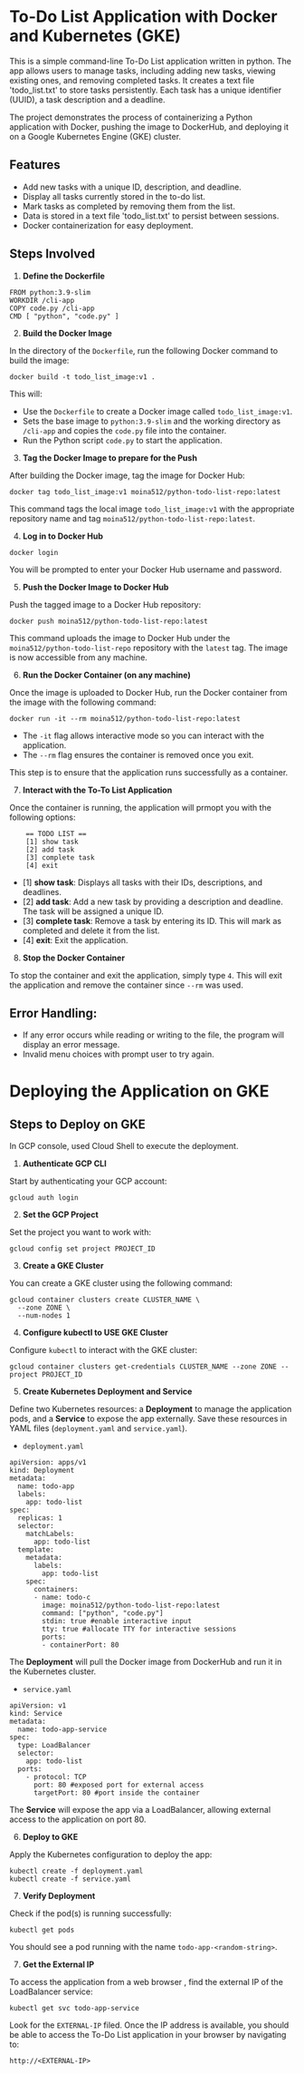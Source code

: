 # To-Do List Application with Docker and Kubernetes (GKE)

This is a simple command-line To-Do List application written in python. The app allows users to manage tasks, including adding new tasks, viewing existing ones, and removing completed tasks. It creates a text file 'todo_list.txt' to store tasks persistently. Each task has a unique identifier (UUID), a task description and a deadline.

The project demonstrates the process of containerizing a Python application with Docker, pushing the image to DockerHub, and deploying it on a Google Kubernetes Engine (GKE) cluster.

## Features

- Add new tasks with a unique ID, description, and deadline.
- Display all tasks currently stored in the to-do list.
- Mark tasks as completed by removing them from the list.
- Data is stored in a text file 'todo_list.txt' to persist between sessions.
- Docker containerization for easy deployment.

## Steps Involved

1. **Define the Dockerfile**

```
FROM python:3.9-slim
WORKDIR /cli-app
COPY code.py /cli-app
CMD [ "python", "code.py" ]
```

2. **Build the Docker Image**

In the directory of the `Dockerfile`, run the following Docker command to build the image:

```
docker build -t todo_list_image:v1 .
```

This will:
- Use the `Dockerfile` to create a Docker image called `todo_list_image:v1`.
- Sets the base image to `python:3.9-slim` and the working directory as `/cli-app` and copies the `code.py` file into the container.
- Run the Python script `code.py` to start the application.

3. **Tag the Docker Image to prepare for the Push**

After building the Docker image, tag the image for Docker Hub:

```
docker tag todo_list_image:v1 moina512/python-todo-list-repo:latest
```

This command tags the local image `todo_list_image:v1` with the appropriate repository name and tag `moina512/python-todo-list-repo:latest`.

4. **Log in to Docker Hub**

```
docker login
```

You will be prompted to enter your Docker Hub username and password.

5. **Push the Docker Image to Docker Hub**

Push the tagged image to a Docker Hub repository:

```
docker push moina512/python-todo-list-repo:latest
```

This command uploads the image to Docker Hub under the `moina512/python-todo-list-repo` repository with the `latest` tag. The image is now accessible from any machine.

6. **Run the Docker Container (on any machine)**

Once the image is uploaded to Docker Hub, run the Docker container from the image with the following command:

```
docker run -it --rm moina512/python-todo-list-repo:latest
```

- The `-it` flag allows interactive mode so you can interact with the application.
- The `--rm` flag ensures the container is removed once you exit.

This step is to ensure that the application runs successfully as a container. 

7. **Interact with the To-To List Application**

Once the container is running, the application will prmopt you with the following options:

```
    == TODO LIST ==  
    [1] show task    
    [2] add task     
    [3] complete task
    [4] exit
```

- [1] **show task**: Displays all tasks with their IDs, descriptions, and deadlines. 
- [2] **add task**: Add a new task by providing a description and deadline. The task will be assigned a unique ID.
- [3] **complete task**: Remove a task by entering its ID. This will mark as completed and delete it from the list.
- [4] **exit**: Exit the application.

8. **Stop the Docker Container**

To stop the container and exit the application, simply type `4`. This will exit the application and remove the container since `--rm` was used.

## Error Handling:

- If any error occurs while reading or writing to the file, the program will display an error message.
- Invalid menu choices with prompt user to try again.

# Deploying the Application on GKE

## Steps to Deploy on GKE

In GCP console, used Cloud Shell to execute the deployment.

1. **Authenticate GCP CLI**

Start by authenticating your GCP account: 

```
gcloud auth login
```

2. **Set the GCP Project**

Set the project you want to work with:

```
gcloud config set project PROJECT_ID
```

3. **Create a GKE Cluster**

You can create a GKE cluster using the following command:

```
gcloud container clusters create CLUSTER_NAME \
  --zone ZONE \
  --num-nodes 1
```

4. **Configure kubectl to USE GKE Cluster**

Configure `kubectl` to interact with the GKE cluster:

```
gcloud container clusters get-credentials CLUSTER_NAME --zone ZONE --project PROJECT_ID
```

5. **Create Kubernetes Deployment and Service**

Define two Kubernetes resources: a **Deployment** to manage the application pods, and a **Service** to expose the app externally. Save these resources in YAML files (`deployment.yaml` and `service.yaml`).

- `deployment.yaml`

```
apiVersion: apps/v1
kind: Deployment
metadata:
  name: todo-app
  labels:
    app: todo-list
spec:
  replicas: 1
  selector:
    matchLabels:
      app: todo-list
  template:
    metadata:
      labels:
        app: todo-list
    spec:
      containers:
      - name: todo-c
        image: moina512/python-todo-list-repo:latest
        command: ["python", "code.py"]
        stdin: true #enable interactive input
        tty: true #allocate TTY for interactive sessions
        ports:
        - containerPort: 80
```

The **Deployment** will pull the Docker image from DockerHub and run it in the Kubernetes cluster.

- `service.yaml`

```
apiVersion: v1
kind: Service
metadata:
  name: todo-app-service
spec:
  type: LoadBalancer
  selector:
    app: todo-list
  ports:
    - protocol: TCP
      port: 80 #exposed port for external access
      targetPort: 80 #port inside the container
```

The **Service** will expose the app via a LoadBalancer, allowing external access to the application on port 80.

6. **Deploy to GKE**

Apply the Kubernetes configuration to deploy the app:

```
kubectl create -f deployment.yaml
kubectl create -f service.yaml
```

7. **Verify Deployment**

Check if the pod(s) is running successfully:

```
kubectl get pods
```

You should see a pod running with the name `todo-app-<random-string>`.

7. **Get the External IP**

To access the application from a web browser , find the external IP of the LoadBalancer service:

```
kubectl get svc todo-app-service
```

Look for the `EXTERNAL-IP` filed. Once the IP address is available, you should be able to access the To-Do List application in your browser by navigating to:

```
http://<EXTERNAL-IP>
```